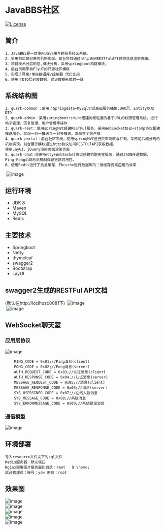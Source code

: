 # JavaBBS社区

 [![License](https://img.shields.io/badge/license-Apache%202-4EB1BA.svg)](https://www.apache.org/licenses/LICENSE-2.0.html)

## 简介
	1、JavaBBS是一款使用Java编写的简易社区系统。
	2、采用前后端分离的机制实现。前台项目通过http访问RESTFulAPI获取信息渲染页面。
	3、项目技术分层明显,模块分离，采用springboot构建模块。
	4、前台页面来自FlyUI的开源社区模板
    5、实现了异常/常用数据库/控制器 代码复用
    6、使用了DTO层封装数据，保证数据形式的一致

## 系统结构图
	1、quark-common :采用了Springdata+MySql实现基础服务抽象,DAO层，Entity以及DTO
	2、quark-admin：采用springboot+shiro搭建的细粒度的基于URL的权限管理系统，进行帖子管理，回复管理，用户管理等操作
	3、quark-rest：使用springMVC搭建RESTFul服务，采用WebSocket协议+stomp协议搭建推送服务，实现一对一推送与一对多推送，面向各个客户端
	4、quark-portal：前台社区系统，使用springMVC进行页面跳转与拦截，采用前后端分离的机制实现。前台展示模块通过http协议访问RESTFulAPI获取数据，
	使用LayUI，jQuery渲染页面渲染页面
	5、quark-chat:采用Netty+WebSocket协议搭建的聊天室服务，通过JSON传递数据，Ping-Pong心跳检测机制保证链路可用性。
	6、使用Redis进行了热点缓存，Ehcache进行数据库的二级缓存提高应用的效率
 ![image](https://raw.githubusercontent.com/jiujiujiujiujiuaia/bbs/master/resource/images/systemv2.png)  <br>
	

## 运行环境
- JDK 8
- Maven
- MySQL
- Redis

## 主要技术
- Springboot
- Netty
- thymeleaf
- swagger2
- Bootstrap
- LayUI

## swagger2生成的RESTFul API文档
(默认在http://loclhost:8081下)
 ![image](https://raw.githubusercontent.com/jiujiujiujiujiuaia/bbs/master/resource/images/quark_rest_1.JPG)  <br>
 ![image](https://raw.githubusercontent.com/jiujiujiujiujiuaia/bbs/master/resource/images/quark_rest_2.JPG)  <br>

## WebSocket聊天室
### 应用层协议
![image](https://raw.githubusercontent.com/jiujiujiujiujiuaia/bbs/master/resource/images/quark_chat_protocol.JPG)
 
		PING_CODE = 0x01;//Ping消息(client)
		PONG_CODE = 0x02;//Pong消息(server)
		AUTH_REQUEST_CODE = 0x03;//认证消息(client)
		AUTH_RESPONSE_CODE = 0x04;//认证消息(server)
		MESSAGE_REQUEST_CODE = 0x05;//消息(client)
		MESSAGE_RESPONSE_CODE = 0x06;//消息(server)
		SYS_USERSINFO_CODE = 0x07;//在线人数消息
		SYS_MESSAGE_CODE = 0x08;//系统消息
		SYS_ERRORMESSAGE_CODE = 0x09;//系统错误消息

### 通信模型
![image](https://raw.githubusercontent.com/jiujiujiujiujiuaia/bbs/master/resource/images/quark_chat_message.png) 

## 环境部署
	导入resource文件夹下的sql文件
	Redis服务器：默认端口
	Nginx部署图片服务器到目录：root   D:\home;
	后台管理员：账号：ycw 密码：root

## 效果图
![image](https://raw.githubusercontent.com/jiujiujiujiujiuaia/bbs/master/resource/images/quark_portal_1.JPG)  <br>
![image](https://raw.githubusercontent.com/jiujiujiujiujiuaia/bbs/master/resource/images/quark_portal_4.JPG)  <br>
![image](https://raw.githubusercontent.com/jiujiujiujiujiuaia/bbs/master/resource/images/quark_portal_5.JPG)  <br>
![image](https://raw.githubusercontent.com/jiujiujiujiujiuaia/bbs/master/resource/images/quark_admin_1.JPG)  <br>
![image](https://raw.githubusercontent.com/jiujiujiujiujiuaia/bbs/master/resource/images/quark_chat.JPG)  <br>

